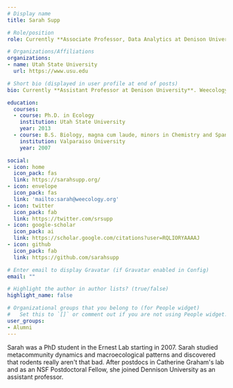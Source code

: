 ```yaml
---
# Display name
title: Sarah Supp

# Role/position
role: Currently **Associate Professor, Data Analytics at Denison University**. Weecology PhD

# Organizations/Affiliations
organizations:
- name: Utah State University
  url: https://www.usu.edu

# Short bio (displayed in user profile at end of posts)
bio: Currently **Assistant Professor at Denison University**. Weecology PhD

education:
  courses:
  - course: Ph.D. in Ecology
    institution: Utah State University
    year: 2013
  - course: B.S. Biology, magna cum laude, minors in Chemistry and Spanish
    institution: Valparaiso University
    year: 2007

social:
- icon: home
  icon_pack: fas
  link: https://sarahsupp.org/
- icon: envelope
  icon_pack: fas
  link: 'mailto:sarah@weecology.org'
- icon: twitter
  icon_pack: fab
  link: https://twitter.com/srsupp
- icon: google-scholar
  icon_pack: ai
  link: https://scholar.google.com/citations?user=RQLIORYAAAAJ
- icon: github
  icon_pack: fab
  link: https://github.com/sarahsupp

# Enter email to display Gravatar (if Gravatar enabled in Config)
email: ""

# Highlight the author in author lists? (true/false)
highlight_name: false

# Organizational groups that you belong to (for People widget)
#   Set this to `[]` or comment out if you are not using People widget.
user_groups:
- Alumni
---
```


Sarah was a PhD student in the Ernest Lab starting in 2007. Sarah studied metacommunity dynamics and macroecological patterns and discovered that rodents really aren't that bad. After postdocs in Catherine Graham's lab and as an NSF Postdoctoral Fellow, she joined Dennison University as an assistant professor.
